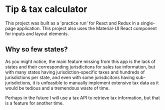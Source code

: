 # Tip & tax calculator

This project was built as a 'practice run' for React and Redux in a single-page
application. This project also uses the Material-UI React component for inputs
and layout elements.

## Why so few states?

As you might notice, the main feature missing from this app is the lack of
states and their corresponding jurisdictions for sales tax information, but with
many states having jurisdiction-specific taxes and hundreds of jurisdictions per
state, and even with some jurisdicitons having sub-jurisdictions, it is
unfeasible to manually implement extensive tax data as it would be tedious and a
tremendous waste of time.

Perhaps in the future I will use a tax API to retrieve tax information, but that
is a feature for another time.

